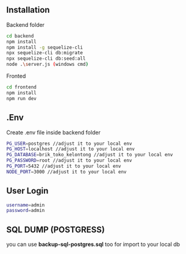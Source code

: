 ## Installation

Backend folder

```sh
cd backend
npm install
npm install -g sequelize-cli
npx sequelize-cli db:migrate
npx sequelize-cli db:seed:all
node .\server.js (windows cmd)
```
Fronted

```sh
cd frontend
npm install
npm run dev
```

## .Env

Create .env file inside backend folder

```sh
PG_USER=postgres //adjust it to your local env
PG_HOST=localhost //adjust it to your local env
PG_DATABASE=brik_toko_kelontong //adjust it to your local env
PG_PASSWORD=root //adjust it to your local env
PG_PORT=5432 //adjust it to your local env
NODE_PORT=3000 //adjust it to your local env
```


## User Login
```sh
username=admin
password=admin
```

## SQL DUMP (POSTGRESS)

you can use **backup-sql-postgres.sql** too for import to your local db